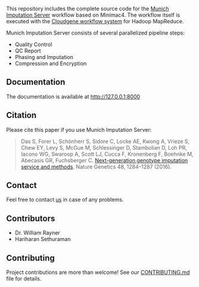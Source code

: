 This repository includes the complete source code for the [Munich Imputation Server](http://146.107.169.108:8082) workflow based on Minimac4.
The workflow itself is executed with the [Cloudgene workflow system](https://github.com/genepi/cloudgene) for Hadoop MapReduce.

Munich Imputation Server consists of several parallelized pipeline steps:

- Quality Control
- QC Report
- Phasing and Imputation
- Compression and Encryption

## Documentation
The documentation is available at http://127.0.0.1:8000

## Citation
Please cite this paper if you use Munich Imputation Server:

> Das S, Forer L, Schönherr S, Sidore C, Locke AE, Kwong A, Vrieze S, Chew EY, Levy S, McGue M, Schlessinger D, Stambolian D, Loh PR, Iacono WG, Swaroop A, Scott LJ, Cucca F, Kronenberg F, Boehnke M, Abecasis GR, Fuchsberger C. [Next-generation genotype imputation service and methods](https://www.ncbi.nlm.nih.gov/pubmed/27571263). Nature Genetics 48, 1284–1287 (2016).

## Contact

Feel free to contact [us](http://146.107.169.108:8082/index.html#!pages/contact) in case of any problems.

## Contributors

- Dr. William Rayner
- Hariharan Sethuraman

## Contributing
Project contributions are more than welcome! See our [CONTRIBUTING.md](CONTRIBUTING.md) file for details.
